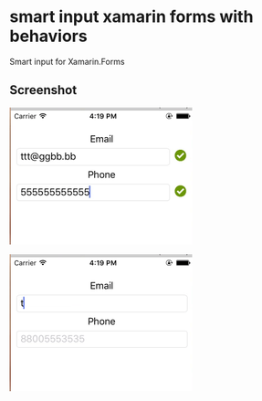 # smart input xamarin forms with behaviors 
Smart input for Xamarin.Forms

## Screenshot

![screenshots](https://raw.githubusercontent.com/Ontropix/smart-input/master/Sreenshots/inputGif1.gif)

![screenshots](https://raw.githubusercontent.com/Ontropix/smart-input/master/Sreenshots/inputGif2.gif)

